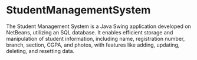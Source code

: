 # StudentManagementSystem
The Student Management System is a Java Swing application developed on NetBeans, utilizing an SQL database. It enables efficient storage and manipulation of student information, including name, registration number, branch, section, CGPA, and photos, with features like adding, updating, deleting, and resetting data.
